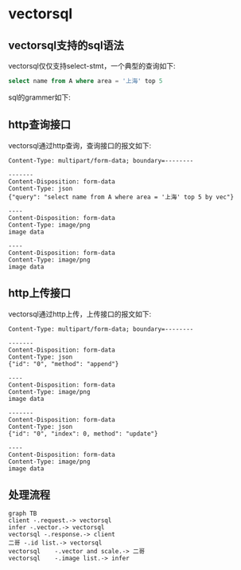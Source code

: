 # vectorsql

## vectorsql支持的sql语法



vectorsql仅仅支持select-stmt，一个典型的查询如下:

```sql
select name from A where area = '上海' top 5
```

sql的grammer如下:

## http查询接口

vectorsql通过http查询，查询接口的报文如下:

```http
Content-Type: multipart/form-data; boundary=--------

-------
Content-Disposition: form-data
Content-Type: json
{"query": "select name from A where area = '上海' top 5 by vec"}

----
Content-Disposition: form-data
Content-Type: image/png
image data

----
Content-Disposition: form-data
Content-Type: image/png
image data
```



## http上传接口

vectorsql通过http上传，上传接口的报文如下:

```http
Content-Type: multipart/form-data; boundary=--------

-------
Content-Disposition: form-data
Content-Type: json
{"id": "0", "method": "append"}

----
Content-Disposition: form-data
Content-Type: image/png
image data

-------
Content-Disposition: form-data
Content-Type: json
{"id": "0", "index": 0, method": "update"}

----
Content-Disposition: form-data
Content-Type: image/png
image data
```

## 处理流程

```mermaid
graph TB
client -.request.-> vectorsql
infer -.vector.-> vectorsql
vectorsql -.response.-> client
二哥 -.id list.-> vectorsql
vectorsql    -.vector and scale.-> 二哥
vectorsql    -.image list.-> infer
```

